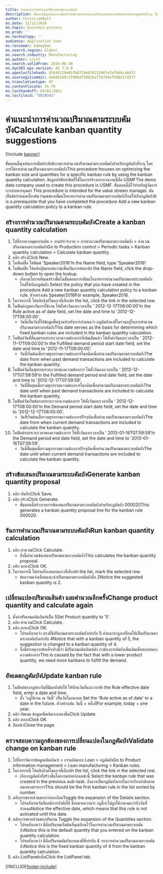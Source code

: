 ```yaml
---
title: คำแนะนำการคำนวณปริมาณตามระบบคัมบัง
description: ขั้นตอนนี้มุ่งเน้นการเพิ่มประสิทธิภาพการคำนวณปริมาณตามระบบคัมบังสำหรับกฎคัมบังที่ระบุ โดยการใช้การคำนวณปริมาณตามระบบคัมบัง
author: ChristianRytt
ms.date: 11/11/2016
ms.topic: business-process
ms.prod: ''
ms.technology: ''
audience: Application User
ms.reviewer: kamaybac
ms.search.region: Global
ms.search.industry: Manufacturing
ms.author: crytt
ms.search.validFrom: 2016-06-30
ms.dyn365.ops.version: AX 7.0.0
ms.openlocfilehash: 93845129e057b8729e676123967efefb6bca66f2
ms.sourcegitcommit: 0e8db169c3f90bd750826af76709ef5d621fd377
ms.translationtype: HT
ms.contentlocale: th-TH
ms.lasthandoff: 04/01/2021
ms.locfileid: "5829341"
---
```

# <a name="calculate-kanban-quantity-suggestions"></a><span data-ttu-id="e2134-103">คำแนะนำการคำนวณปริมาณตามระบบคัมบัง</span><span class="sxs-lookup"><span data-stu-id="e2134-103">Calculate kanban quantity suggestions</span></span>

[!include [banner](../../includes/banner.md)]

<span data-ttu-id="e2134-104">ขั้นตอนนี้มุ่งเน้นการเพิ่มประสิทธิภาพการคำนวณปริมาณตามระบบคัมบังสำหรับกฎคัมบังที่ระบุ โดยการใช้การคำนวณปริมาณตามระบบคัมบัง</span><span class="sxs-lookup"><span data-stu-id="e2134-104">This procedure focuses on optimizing the kanban size and quantities for a specific kanban rule by using the kanban quantity calculation.</span></span> <span data-ttu-id="e2134-105">ข้อมูลบริษัทสาธิตที่ใช้ในการสร้างกระบวนงานนี้คือ USMF</span><span class="sxs-lookup"><span data-stu-id="e2134-105">The demo data company used to create this procedure is USMF.</span></span> <span data-ttu-id="e2134-106">ขั้นตอนนี้มีไว้สำหรับผู้จัดการการสายธารคุณค่า </span><span class="sxs-lookup"><span data-stu-id="e2134-106">This procedure is intended for the value stream manager.</span></span> <span data-ttu-id="e2134-107">มันเป็นข้อกำหนดเบื้องต้นว่าคุณต้องเพิ่มนโยบายการคำนวณปริมาณตามระบบคัมบังใหม่ให้กับกฎคัมบัง</span><span class="sxs-lookup"><span data-stu-id="e2134-107">It is a prerequisite that you have completed the procedure Add a new kanban quantity calculation policy to a kanban rule.</span></span>


## <a name="create-a-kanban-quantity-calculation"></a><span data-ttu-id="e2134-108">สร้างการคำนวณปริมาณตามระบบคัมบัง</span><span class="sxs-lookup"><span data-stu-id="e2134-108">Create a kanban quantity calculation</span></span>
1. <span data-ttu-id="e2134-109">ไปที่การควบคุมการผลิต > งานประจำงวด > การคำนวณปริมาณตามระบบคัมบัง > คำนวณปริมาณตามระบบคัมบัง</span><span class="sxs-lookup"><span data-stu-id="e2134-109">Go to Production control > Periodic tasks > Kanban quantity calculation > Calculate kanban quantity.</span></span>
2. <span data-ttu-id="e2134-110">คลิก สร้าง</span><span class="sxs-lookup"><span data-stu-id="e2134-110">Click New.</span></span>
3. <span data-ttu-id="e2134-111">ในฟิลด์ชื่อ ให้พิมพ์ 'Speaker2016'</span><span class="sxs-lookup"><span data-stu-id="e2134-111">In the Name field, type 'Speaker2016'.</span></span>
4. <span data-ttu-id="e2134-112">ในฟิลด์ชื่อ ให้คลิกปุ่มดรอปดาวน์เพื่อเปิดการค้นหา</span><span class="sxs-lookup"><span data-stu-id="e2134-112">In the Name field, click the drop-down button to open the lookup.</span></span>
    * <span data-ttu-id="e2134-113">เลือกนโยบายที่คุณสร้างขึ้นในขั้นตอนการเพิ่มนโยบายการคำนวณปริมาณตามระบบคัมบังใหม่ให้กับกฎคัมบัง </span><span class="sxs-lookup"><span data-stu-id="e2134-113">Select the policy that you have created in the procedure Add a new kanban quantity calculation policy to a kanban rule.</span></span> <span data-ttu-id="e2134-114">ตัวอย่างเช่น Speaker2016</span><span class="sxs-lookup"><span data-stu-id="e2134-114">For example, Speaker2016.</span></span>  
5. <span data-ttu-id="e2134-115">ในรายการนี้ ให้คลิกลิงค์ในแถวที่เลือก</span><span class="sxs-lookup"><span data-stu-id="e2134-115">In the list, click the link in the selected row.</span></span>
6. <span data-ttu-id="e2134-116">ในฟิลด์กฎของวันการใช้งาน ให้ตั้งค่าวันและเวลาเป็น ' 2012-12-17T08:00:00'</span><span class="sxs-lookup"><span data-stu-id="e2134-116">In the Rule active as of date field, set the date and time to '2012-12-17T08:00:00'.</span></span>
    * <span data-ttu-id="e2134-117">วันนี้เป็นวันที่ให้ข้อมูลพื้นฐานสำหรับการกำหนดว่า กฎคัมบังคงที่ใดรวมอยู่ในการคำนวณปริมาณตามระบบคัมบัง</span><span class="sxs-lookup"><span data-stu-id="e2134-117">This date serves as the basis for determining which fixed kanban rules are included in the kanban quantity calculation.</span></span>  
7. <span data-ttu-id="e2134-118">ในฟิลด์วันที่สิ้นสุดรอบระยะเวลาความต้องการที่เติมเต็มแล้ว ให้ตั้งค่าวันและเวลาเป็น ' 2012-11-17T09:00:00'</span><span class="sxs-lookup"><span data-stu-id="e2134-118">In the Fulfilled demand period start date field, set the date and time to '2012-11-17T09:00:00'.</span></span>
    * <span data-ttu-id="e2134-119">วันที่เริ่มต้นเมื่อรวมธุรกรรมความต้องการในอดีตเพื่อคำนวณปริมาณตามระบบคัมบัง</span><span class="sxs-lookup"><span data-stu-id="e2134-119">The date from when past demand transactions are included to calculate the kanban quantity.</span></span>  
8. <span data-ttu-id="e2134-120">ในฟิลด์วันสิ้นสุดรอบระยะเวลาของความต้องการ ให้ตั้งวันและเวลาเป็น ' 2012-12-17T07:59:59'</span><span class="sxs-lookup"><span data-stu-id="e2134-120">In the Fulfilled demand period end date field, set the date and time to '2012-12-17T07:59:59'.</span></span>
    * <span data-ttu-id="e2134-121">วันที่สิ้นสุดเมื่อรวมธุรกรรมความต้องการในอดีตเพื่อคำนวณปริมาณตามระบบคัมบัง</span><span class="sxs-lookup"><span data-stu-id="e2134-121">The date until when past demand transactions are included to calculate the kanban quantity.</span></span>  
9. <span data-ttu-id="e2134-122">ในฟิลด์วันเริ่มต้นรอบระยะเวลาความต้องการ ให้ตั้งวันและเวลาเป็น ' 2012-12-17T08:00:00'</span><span class="sxs-lookup"><span data-stu-id="e2134-122">In the Demand period start date field, set the date and time to '2012-12-17T08:00:00'.</span></span>
    * <span data-ttu-id="e2134-123">วันที่เริ่มต้นเมื่อรวมธุรกรรมความต้องการปัจจุบันเพื่อคำนวณปริมาณตามระบบคัมบัง</span><span class="sxs-lookup"><span data-stu-id="e2134-123">The date from when current demand transactions are included to calculate the kanban quantity.</span></span>  
10. <span data-ttu-id="e2134-124">ในฟิลด์รอบระยะเวลาของความต้องการ ให้ตั้งวันและเวลาเป็น ' 2013-01-16T07:59:59'</span><span class="sxs-lookup"><span data-stu-id="e2134-124">In the Demand period end date field, set the date and time to '2013-01-16T07:59:59'.</span></span>
    * <span data-ttu-id="e2134-125">วันที่สิ้นสุดเมื่อรวมธุรกรรมความต้องการปัจจุบันเพื่อคำนวณปริมาณตามระบบคัมบัง</span><span class="sxs-lookup"><span data-stu-id="e2134-125">The date until when current demand transactions are included to calculate the kanban quantity.</span></span>  

## <a name="generate-kanban-quantity-proposal"></a><span data-ttu-id="e2134-126">สร้างข้อเสนอปริมาณตามระบบคัมบัง</span><span class="sxs-lookup"><span data-stu-id="e2134-126">Generate kanban quantity proposal</span></span>
1. <span data-ttu-id="e2134-127">คลิก บันทึก</span><span class="sxs-lookup"><span data-stu-id="e2134-127">Click Save.</span></span>
2. <span data-ttu-id="e2134-128">คลิก สร้าง</span><span class="sxs-lookup"><span data-stu-id="e2134-128">Click Generate.</span></span>
    * <span data-ttu-id="e2134-129">ขั้นตอนนี้สร้างรายการข้อเสนอปริมาณตามระบบคัมบังสำหรับกฎคัมบัง 000020</span><span class="sxs-lookup"><span data-stu-id="e2134-129">This generates a kanban quantity proposal line for the kanban rule 000020.</span></span>  

## <a name="run-kanban-quantity-calculation"></a><span data-ttu-id="e2134-130">รันการคำนวณปริมาณตามระบบคัมบัง</span><span class="sxs-lookup"><span data-stu-id="e2134-130">Run kanban quantity calculation</span></span>
1. <span data-ttu-id="e2134-131">คลิก คำนวณ</span><span class="sxs-lookup"><span data-stu-id="e2134-131">Click Calculate.</span></span>
    * <span data-ttu-id="e2134-132">สิ่งนี้คำนวณข้อเสนอปริมาณตามระบบคัมบัง</span><span class="sxs-lookup"><span data-stu-id="e2134-132">This calculates the kanban quantity proposal.</span></span>  
2. <span data-ttu-id="e2134-133">คลิก ตกลง</span><span class="sxs-lookup"><span data-stu-id="e2134-133">Click OK.</span></span>
3. <span data-ttu-id="e2134-134">ในรายการนี้ ให้ทำเครื่องหมายแถวที่เลือก</span><span class="sxs-lookup"><span data-stu-id="e2134-134">In the list, mark the selected row.</span></span>
    * <span data-ttu-id="e2134-135">ข้อความแจ้งเตือนแนะนำปริมาณตามระบบคัมบังคือ 2</span><span class="sxs-lookup"><span data-stu-id="e2134-135">Notice the suggested kanban quantity is 2.</span></span>  

## <a name="change-product-quantity-and-calculate-again"></a><span data-ttu-id="e2134-136">เปลี่ยนแปลงปริมาณสินค้า และคำนวณอีกครั้ง</span><span class="sxs-lookup"><span data-stu-id="e2134-136">Change product quantity and calculate again</span></span>
1. <span data-ttu-id="e2134-137">ตั้งค่าปริมาณผลิตภัณฑ์เป็น 5</span><span class="sxs-lookup"><span data-stu-id="e2134-137">Set Product quantity to '5'.</span></span>
2. <span data-ttu-id="e2134-138">คลิก คำนวณ</span><span class="sxs-lookup"><span data-stu-id="e2134-138">Click Calculate.</span></span>
3. <span data-ttu-id="e2134-139">คลิก ตกลง</span><span class="sxs-lookup"><span data-stu-id="e2134-139">Click OK.</span></span>
    * <span data-ttu-id="e2134-140">โปรดสังเกตว่า ตรงที่มีปริมาณตามระบบคัมบังเท่ากับ 5 คำแนะนำถูกเปลี่ยนให้เป็นปริมาณตามระบบคัมบังเท่ากับ 4</span><span class="sxs-lookup"><span data-stu-id="e2134-140">Notice that with a kanban quantity of 5, the suggestion is changed to a kanban quantity of 4.</span></span>  
    * <span data-ttu-id="e2134-141">ซึ่งมีสาเหตุจากข้อเท็จจริงที่ว่า มีปริมาณผลิตภัณฑ์ต่ำ เราต้องการคัมบังเพิ่มเติมเพื่อตอบสนองความต้องการ</span><span class="sxs-lookup"><span data-stu-id="e2134-141">This is caused by the fact that with a lower product quantity, we need more kanbans to fulfill the demand.</span></span>  

## <a name="update-kanban-rule"></a><span data-ttu-id="e2134-142">อัพเดตกฎคัมบัง</span><span class="sxs-lookup"><span data-stu-id="e2134-142">Update kanban rule</span></span>
1. <span data-ttu-id="e2134-143">ในฟิลด์ของกฎของวันที่มีผลบังคับใช้ ให้ป้อนวันที่และเวลา</span><span class="sxs-lookup"><span data-stu-id="e2134-143">In the Rule effective date field, enter a date and time.</span></span>
    * <span data-ttu-id="e2134-144">ตั้ง 'กฎใช้งาน ณ วันนี้' เป็นวันในอนาคต </span><span class="sxs-lookup"><span data-stu-id="e2134-144">Set the 'Rule active as of date' to a date in the future.</span></span> <span data-ttu-id="e2134-145">ตัวอย่างเช่น วันนี้ + หนึ่งปี</span><span class="sxs-lookup"><span data-stu-id="e2134-145">For example, today + one year.</span></span>  
2. <span data-ttu-id="e2134-146">คลิก อัพเดต ข้อมูลเพิ่มเติมจะแสดงขึ้น</span><span class="sxs-lookup"><span data-stu-id="e2134-146">Click Update.</span></span>
3. <span data-ttu-id="e2134-147">คลิก ตกลง</span><span class="sxs-lookup"><span data-stu-id="e2134-147">Click OK.</span></span>
4. <span data-ttu-id="e2134-148">ปิดหน้า</span><span class="sxs-lookup"><span data-stu-id="e2134-148">Close the page.</span></span>

## <a name="validate-change-on-kanban-rule"></a><span data-ttu-id="e2134-149">ตรวจสอบความถูกต้องของการเปลี่ยนแปลงในกฎคัมบัง</span><span class="sxs-lookup"><span data-stu-id="e2134-149">Validate change on kanban rule</span></span>
1. <span data-ttu-id="e2134-150">ไปที่การจัดการข้อมูลผลิตภัณฑ์ > การผลิตแบบ Lean > กฏคัมบัง</span><span class="sxs-lookup"><span data-stu-id="e2134-150">Go to Product information management > Lean manufacturing > Kanban rules.</span></span>
2. <span data-ttu-id="e2134-151">ในรายการนี้ ให้คลิกลิงค์ในแถวที่เลือก</span><span class="sxs-lookup"><span data-stu-id="e2134-151">In the list, click the link in the selected row.</span></span>
    * <span data-ttu-id="e2134-152">เลือกกฎคัมบังที่สร้างขึ้นโดยงานย่อยก่อนหน้านี้ </span><span class="sxs-lookup"><span data-stu-id="e2134-152">Select the kanban rule that was created in the previous sub-task.</span></span> <span data-ttu-id="e2134-153">สิ่งควรเป็นกฎคัมบังแรกในการเรียงลำดับตามหมายเลขรายการ</span><span class="sxs-lookup"><span data-stu-id="e2134-153">This should be the first kanban rule in the list sorted by number.</span></span>  
3. <span data-ttu-id="e2134-154">สลับการขยายส่วนของรายละเอียด</span><span class="sxs-lookup"><span data-stu-id="e2134-154">Toggle the expansion of the Details section.</span></span>
    * <span data-ttu-id="e2134-155">โปรดสังเกตวันทีผลมีการบังคับใช้ ซึ่งหมายความว่า กฎนี้จะไม่ถูกใช้งานจนกว่าถึงวันที่กำหนด</span><span class="sxs-lookup"><span data-stu-id="e2134-155">Notice the effective date, which means that this rule is not activated until this date.</span></span>  
4. <span data-ttu-id="e2134-156">สลับการขยายส่วนของปริมาณ </span><span class="sxs-lookup"><span data-stu-id="e2134-156">Toggle the expansion of the Quantities section.</span></span>
    * <span data-ttu-id="e2134-157">โปรดสังเกตว่า นี่คือปริมาณเริ่มต้นที่คุณป้อนไว้ในการคำนวณปริมาณตามระบบคัมบัง</span><span class="sxs-lookup"><span data-stu-id="e2134-157">Notice this is the default quantity that you entered on the kanban quantity calculation.</span></span>  
    * <span data-ttu-id="e2134-158">โปรดสังเกตว่า นี่คือปริมาณคัมบังแบบคงที่ที่เท่ากับ 4 จากการคำนวณปริมาณตามระบบคัมบัง</span><span class="sxs-lookup"><span data-stu-id="e2134-158">Notice this is the fixed kanban quantity of 4 from the kanban quantity calculation.</span></span>  
5. <span data-ttu-id="e2134-159">คลิก ListPanelแท็บ</span><span class="sxs-lookup"><span data-stu-id="e2134-159">Click the ListPanel tab.</span></span>



[!INCLUDE[footer-include](../../../includes/footer-banner.md)]